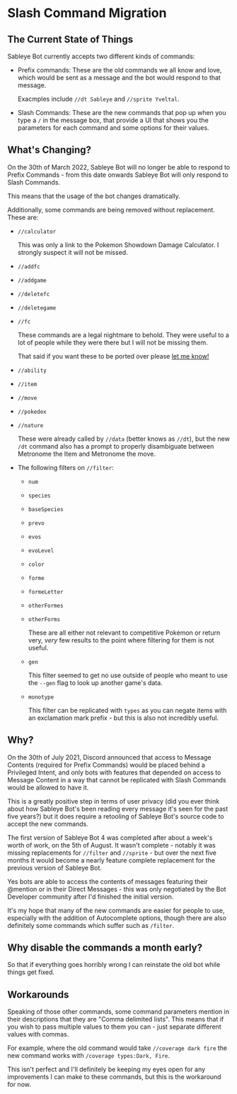 # Slash Command Migration

## The Current State of Things

Sableye Bot currently accepts two different kinds of commands:

- Prefix commands: These are the old commands we all know and love, which
    would be sent as a message and the bot would respond to that message.

    Exacmples include `//dt Sableye` and `//sprite Yveltal`.

- Slash Commands: These are the new commands that pop up when you type a `/`
    in the message box, that provide a UI that shows you the parameters for
    each command and some options for their values.

## What's Changing?

On the 30th of March 2022, Sableye Bot will no longer be able to respond to
Prefix Commands - from this date onwards Sableye Bot will only respond to
Slash Commands.

This means that the usage of the bot changes dramatically.

Additionally, some commands are being removed without replacement. These are:

- `//calculator`

    This was only a link to the Pokemon Showdown Damage Calculator.  I
    strongly suspect it will not be missed.

- `//addfc`
- `//addgame`
- `//deletefc`
- `//deletegame`
- `//fc`

    These commands are a legal nightmare to behold.  They were useful to a
    lot of people while they were there but I will not be missing them.

    That said if you want these to be ported over please [let me know!][hatemail]

- `//ability`
- `//item`
- `//move`
- `//pokedex`
- `//nature`

    These were already called by `//data` (better knows as `//dt`), but the
    new `/dt` command also has a prompt to properly disambiguate between
    Metronome the Item and Metronome the move.

- The following filters on `//filter`:
    - `num`
    - `species`
    - `baseSpecies`
    - `prevo`
    - `evos`
    - `evoLevel`
    - `color`
    - `forme`
    - `formeLetter`
    - `otherFormes`
    - `otherForms`

      These are all either not relevant to competitive Pokémon or return very,
      *very* few results to the point where filtering for them is not useful.

    - `gen`

      This filter seemed to get no use outside of people who meant to use the
      `--gen` flag to look up another game's data.

    - `monotype`

      This filter can be replicated with `types` as you can negate items with
      an exclamation mark prefix - but this is also not incredibly useful.

## Why?

On the 30th of July 2021, Discord announced that access to Message Contents
(required for Prefix Commands) would be placed behind a Privileged Intent,
and only bots with features that depended on access to Message Content in a
way that cannot be replicated with Slash Commands would be allowed to have
it.

This is a greatly positive step in terms of user privacy (did you ever think
about how Sableye Bot's been reading every message it's seen for the past
five years?) but it does require a retooling of Sableye Bot's source code to
accept the new commands.

The first version of Sableye Bot 4 was completed after about a week's worth
of work, on the 5th of August.  It wasn't complete - notably it was missing
replacements for `//filter` and `//sprite` - but over the next five months
it would become a nearly feature complete replacement for the previous
version of Sableye Bot.

Yes bots are able to access the contents of messages featuring their @mention
or in their Direct Messages - this was only negotiated by the Bot Developer
community after I'd finished the initial version.

It's my hope that many of the new commands are easier for people to use,
especially with the addition of Autocomplete options, though there are also
definitely some commands which suffer such as `/filter`.

## Why disable the commands a month early?

So that if everything goes horribly wrong I can reinstate the old bot while
things get fixed.

## Workarounds

Speaking of those other commands, some command parameters mention in their
descriptions that they are "Comma delimited lists".  This means that if you
wish to pass multiple values to them you can - just separate different values
with commas.

For example, where the old command would take `//coverage dark fire` the new
command works with `/coverage types:Dark, Fire`.

This isn't perfect and I'll definitely be keeping my eyes open for any
improvements I can make to these commands, but this is the workaround for now.

[hatemail]: https://github.com/Stalruth/SableyeBot4/issues/new
